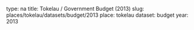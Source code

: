 type: na
title: Tokelau / Government Budget (2013)
slug: places/tokelau/datasets/budget/2013
place: tokelau
dataset: budget
year: 2013
